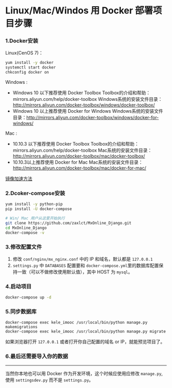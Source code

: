 # Linux/Mac/Windos 用 Docker 部署项目步骤

### 1.Docker安装
Linux(CenOS 7)：
```bash
yum install -y docker
systemctl start docker
chkconfig docker on
```
Windows :
- Windows 10 以下推荐使用 Docker Toolbox
Toolbox的介绍和帮助：mirrors.aliyun.com/help/docker-toolbox
Windows系统的安装文件目录：http://mirrors.aliyun.com/docker-toolbox/windows/docker-toolbox/
- Windows 10 以上推荐使用 Docker for Windows
Windows系统的安装文件目录：http://mirrors.aliyun.com/docker-toolbox/windows/docker-for-windows/

Mac :
- 10.10.3 以下推荐使用 Docker Toolbox
Toolbox的介绍和帮助：mirrors.aliyun.com/help/docker-toolbox
Mac系统的安装文件目录：http://mirrors.aliyun.com/docker-toolbox/mac/docker-toolbox/
- 10.10.3以上推荐使用 Docker for Mac
Mac系统的安装文件目录：http://mirrors.aliyun.com/docker-toolbox/mac/docker-for-mac/

[镜像加速方法](https://www.daocloud.io/mirror#accelerator-doc)


### 2.Dcoker-compose安装
```bash
yum install -y python-pip
pip install -U docker-compose

# Win/ Mac 用户从这里开始执行
git clone https://github.com/zaxlct/MxOnline_Django.git
cd MxOnline_Django
docker-compose -v
```


### 3.修改配置文件
1. 修改 `conf/nginx/mx_nginx.conf` 中的 IP 和域名，默认都是 `127.0.0.1`
2. `settings.py` 中 `DATABASES` 配置要和 `docker-compose.yml`里的数据库配置保持一致（可以不做修改使用默认值），其中 HOST 为 `mysql`。


### 4.启动项目
```bash
docker-compose up -d
```


### 5.同步数据库
```
docker-compose exec kele_imooc /usr/local/bin/python manage.py makemigrations
docker-compose exec kele_imooc /usr/local/bin/python manage.py migrate
```
如果浏览器打开 `127.0.0.1` 或者打开你自己配置的域名 or IP，就能预览项目了。

### 6.最后还需要导入你的数据

---

当然你本地也可以用 Docker 作为开发环境，这个时候应使用应修改 `manage.py`, 使用 `settingsdev.py` 而不是 `settings.py`。